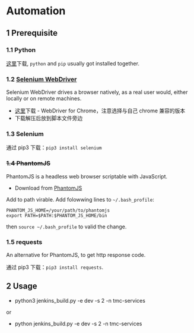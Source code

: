 # Automation

## 1 Prerequisite

### 1.1 Python

[这里](https://www.python.org/downloads/)下载, `python` and `pip` usually got installed together.

### 1.2 [Selenium WebDriver](https://www.selenium.dev/projects/)

Selenium WebDriver drives a browser natively, as a real user would, either locally or on remote machines.

- [这里](https://chromedriver.chromium.org/downloads)下载 - WebDriver for Chrome，注意选择与自己 chrome 兼容的版本
- 下载解压后放到脚本文件旁边

### 1.3 Selenium

通过 pip3 下载：`pip3 install selenium`

### ~~1.4 PhantomJS~~

PhantomJS is a headless web browser scriptable with JavaScript.

- Download from [PhantomJS](https://phantomjs.org/download.html)

Add to path virable. Add folowwing lines to `~/.bash_profile`:

```text
PHANTOM_JS_HOME=/your/path/to/phantomjs
export PATH=$PATH:$PHANTOM_JS_HOME/bin
```

then `source ~/.bash_profile` to valid the change.

### 1.5 requests

An alternative for PhantomJS, to get http response code.

通过 pip3 下载：`pip3 install requests`.

## 2 Usage

- python3 jenkins_build.py -e dev -s 2 -n tmc-services

or

- python jenkins_build.py -e dev -s 2 -n tmc-services
